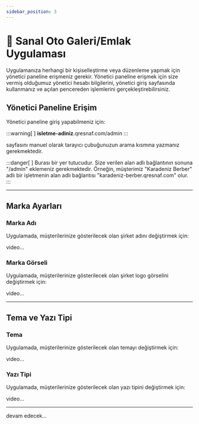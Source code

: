 ```yaml
---
sidebar_position: 3
---
```


# 🚗 Sanal Oto Galeri/Emlak Uygulaması

Uygulamanıza herhangi bir kişiselleştirme veya düzenleme yapmak için yönetici paneline erişmeniz gerekir.
Yönetici paneline erişmek için size vermiş olduğumuz yönetici hesabı bilgilerini, yönetici giriş sayfasında kullanmanız ve açılan pencereden işlemlerini gerçekleştirebilirsiniz.

## Yönetici Paneline Erişim

Yönetici paneline giriş yapabilmeniz için:

:::warning[&nbsp;]
**isletme-adiniz**.qresnaf.com/admin
:::

sayfasını manuel olarak tarayıcı çubuğunuzun arama kısmına yazmanız gerekmektedir.


:::danger[&nbsp;]
Burası bir yer tutucudur. Size verilen alan adlı bağlantının sonuna "/admin" eklemeniz gerekmektedir.
Örneğin, müşterimiz "Karadeniz Berber" adlı bir işletmenin alan adlı bağlantısı "karadeniz-berber.qresnaf.com" olur.
:::

---

## Marka Ayarları

### Marka Adı

Uygulamada, müşterilerinize gösterilecek olan şirket adını değiştirmek için:

video...

### Marka Görseli

Uygulamada, müşterilerinize gösterilecek olan şirket logo görselini değiştirmek için:

video...

---

## Tema ve Yazı Tipi

### Tema

Uygulamada, müşterilerinize gösterilecek olan temayı değiştirmek için:

video...

### Yazı Tipi

Uygulamada, müşterilerinize gösterilecek olan yazı tipini değiştirmek için:

video...

---

devam edecek...